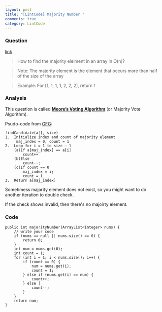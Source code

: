 ```yaml
---
layout: post
title: "[LintCode] Majority Number "
comments: true
category: LintCode
---
```


### Question

[link](http://www.lintcode.com/en/problem/majority-number/)

> How to find the majority elelment in an array in O(n)?

> Note: The majority element is the element that occurs more than half of the size of the array

> Example: For [1, 1, 1, 1, 2, 2, 2], return 1

### Analysis

This question is called **[Moore’s Voting Algorithm](http://www.cs.utexas.edu/~moore/best-ideas/mjrty/example.html)** (or Majority Vote Algorithm).

Psudo-code from [GFG](http://www.geeksforgeeks.org/majority-element/):

    findCandidate(a[], size)
    1.  Initialize index and count of majority element
         maj_index = 0, count = 1
    2.  Loop for i = 1 to size – 1
        (a)If a[maj_index] == a[i]
            count++
        (b)Else
            count--;
        (c)If count == 0
            maj_index = i;
            count = 1
    3.  Return a[maj_index]

Sometimess majority element does not exist, so you might want to do another iteration to double check.

If the check shows invalid, then there's no majoirty element.

### Code

    public int majorityNumber(ArrayList<Integer> nums) {
        // write your code
        if (nums == null || nums.size() == 0) {
            return 0;
        }
        int num = nums.get(0);
        int count = 1;
        for (int i = 1; i < nums.size(); i++) {
            if (count == 0) {
                num = nums.get(i);
                count = 1;
            } else if (nums.get(i) == num) {
                count++;
            } else {
                count--;
            }
        }
        return num;
    }
